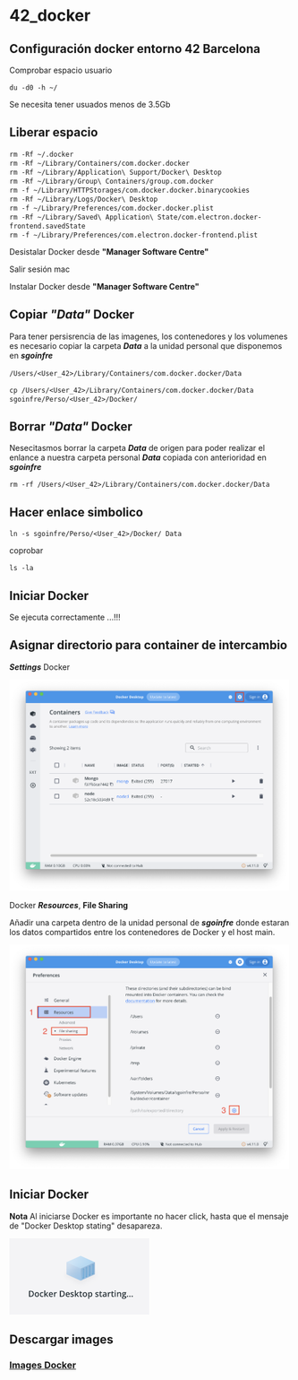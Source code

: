 # 42_docker

## Configuración docker entorno 42 Barcelona

Comprobar espacio usuario

	du -d0 -h ~/

Se necesita tener usuados menos de 3.5Gb

## Liberar espacio

	rm -Rf ~/.docker
	rm -Rf ~/Library/Containers/com.docker.docker
	rm -Rf ~/Library/Application\ Support/Docker\ Desktop
	rm -Rf ~/Library/Group\ Containers/group.com.docker
	rm -f ~/Library/HTTPStorages/com.docker.docker.binarycookies
	rm -Rf ~/Library/Logs/Docker\ Desktop
	rm -f ~/Library/Preferences/com.docker.docker.plist
	rm -Rf ~/Library/Saved\ Application\ State/com.electron.docker-frontend.savedState
	rm -f ~/Library/Preferences/com.electron.docker-frontend.plist

Desistalar Docker desde  **"Manager Software Centre"**

Salir sesión mac

Instalar Docker desde **"Manager Software Centre"**

## Copiar ***"Data"*** Docker

Para tener persisrencia de las imagenes, los contenedores y los volumenes es necesario copiar la carpeta ***Data*** a la unidad personal que disponemos en ***sgoinfre***


`/Users/<User_42>/Library/Containers/com.docker.docker/Data`

	cp /Users/<User_42>/Library/Containers/com.docker.docker/Data sgoinfre/Perso/<User_42>/Docker/

## Borrar ***"Data"*** Docker

Nesecitasmos borrar la carpeta ***Data*** de origen para poder realizar el enlance a nuestra carpeta personal ***Data*** copiada con anterioridad en ***sgoinfre***

	rm -rf /Users/<User_42>/Library/Containers/com.docker.docker/Data

## Hacer enlace simbolico

	ln -s sgoinfre/Perso/<User_42>/Docker/ Data

coprobar 

	ls -la

## Iniciar Docker

Se ejecuta correctamente ...!!!

## Asignar directorio para container de intercambio


***Settings*** Docker

<img src="./images/DockerConfig.png" width="500">

Docker ***Resources***, **File Sharing**

Añadir una carpeta dentro de la unidad personal de ***sgoinfre*** donde estaran los datos compartidos entre los contenedores de Docker y el host main.

<img src="./images/DockerResources.png" width="500">


## Iniciar Docker

**Nota**
	Al iniciarse Docker es importante no hacer click, hasta que el mensaje de "Docker Desktop stating" desapareza.

<img src="./images/DockerStarting.png" width="250">

## Descargar images 

### [Images Docker](https://hub.docker.com/)